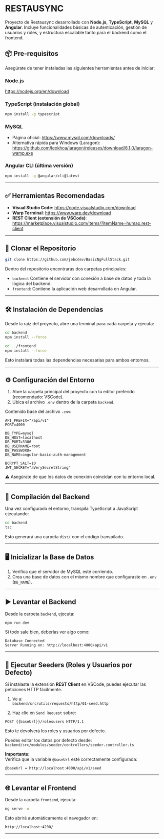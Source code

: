 # RESTAUSYNC

Proyecto de Restausync desarrollado con **Node.js**, **TypeScript**, **MySQL** y **Angular**. Incluye funcionalidades básicas de autenticación, gestión de usuarios y roles, y estructura escalable tanto para el backend como el frontend.

## 📦 Pre-requisitos

Asegúrate de tener instaladas las siguientes herramientas antes de iniciar:

### Node.js
https://nodejs.org/en/download

### TypeScript (instalación global)
```bash
npm install -g typescript
```

### MySQL
- Página oficial: https://www.mysql.com/downloads/
- Alternativa rápida para Windows (Laragon):  
  https://github.com/leokhoa/laragon/releases/download/8.1.0/laragon-wamp.exe

### Angular CLI (última versión)
```bash
npm install -g @angular/cli@latest
```

---

## ✅ Herramientas Recomendadas

- **Visual Studio Code**: https://code.visualstudio.com/download  
- **Warp Terminal**: https://www.warp.dev/download  
- **REST Client (extensión de VSCode)**:  
  https://marketplace.visualstudio.com/items/?itemName=humao.rest-client

---

## 🚀 Clonar el Repositorio

```bash
git clone https://github.com/jebcdev/BasicNgFullStack.git
```

Dentro del repositorio encontrarás dos carpetas principales:

- `backend`: Contiene el servidor con conexión a base de datos y toda la lógica del backend.
- `frontend`: Contiene la aplicación web desarrollada en Angular.

---

## 🛠️ Instalación de Dependencias

Desde la raíz del proyecto, abre una terminal para cada carpeta y ejecuta:

```bash
cd backend
npm install --force

cd ../frontend
npm install --force
```

Esto instalará todas las dependencias necesarias para ambos entornos.

---

## ⚙️ Configuración del Entorno

1. Abre la carpeta principal del proyecto con tu editor preferido (recomendado: VSCode).
2. Ubica el archivo `.env` dentro de la carpeta `backend`.

Contenido base del archivo `.env`:

```env
API_PREFIX="/api/v1"
PORT=4000

DB_TYPE=mysql
DB_HOST=localhost
DB_PORT=3306
DB_USERNAME=root
DB_PASSWORD=
DB_NAME=angular-basic-auth-management

BCRYPT_SALT=10
JWT_SECRET="aVerySecretString"
```

⚠️ Asegúrate de que los datos de conexión coincidan con tu entorno local.

---

## 🧪 Compilación del Backend

Una vez configurado el entorno, transpila TypeScript a JavaScript ejecutando:

```bash
cd backend
tsc
```

Esto generará una carpeta `dist/` con el código transpilado.

---

## 🖥️ Inicializar la Base de Datos

1. Verifica que el servidor de MySQL esté corriendo.
2. Crea una base de datos con el mismo nombre que configuraste en `.env` (`DB_NAME`).

---

## ▶️ Levantar el Backend

Desde la carpeta `backend`, ejecuta:

```bash
npm run dev
```

Si todo sale bien, deberías ver algo como:

```
Database Connected
Server Running on: http://localhost:4000/api/v1
```

---

## 🌱 Ejecutar Seeders (Roles y Usuarios por Defecto)

Si instalaste la extensión **REST Client** en VSCode, puedes ejecutar las peticiones HTTP fácilmente.

1. Ve a:  
   `backend/src/utils/requests/http/01-seed.http`

2. Haz clic en `Send Request` sobre:

```
POST {{baseUrl}}/rolesusers HTTP/1.1
```

Esto te devolverá los roles y usuarios por defecto.

Puedes editar los datos por defecto desde:  
`backend/src/modules/seeder/controllers/seeder.controller.ts`

**Importante:**  
Verifica que la variable `@baseUrl` esté correctamente configurada:

```http
@baseUrl = http://localhost:4000/api/v1/seed
```

---

## 🌐 Levantar el Frontend

Desde la carpeta `frontend`, ejecuta:

```bash
ng serve -o
```

Esto abrirá automáticamente el navegador en:

```
http://localhost:4200/
```

---
